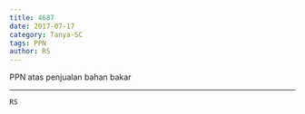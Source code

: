 ```yaml
---
title: 4687
date: 2017-07-17
category: Tanya-SC
tags: PPN
author: RS
---
```


PPN atas penjualan bahan bakar

---



`RS`
